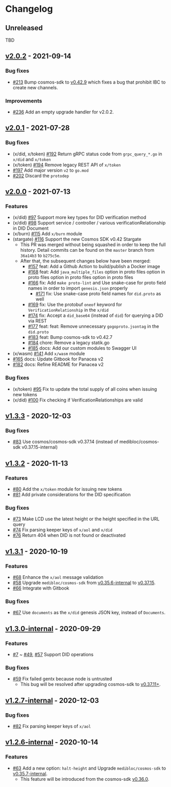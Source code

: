 # Changelog

## Unreleased

TBD

## [v2.0.2](https://github.com/medibloc/panacea-core/releases/tag/v2.0.2) - 2021-09-14

### Bug fixes

- [\#213](https://github.com/medibloc/panacea-core/pull/213) Bump cosmos-sdk to [v0.42.9](https://github.com/cosmos/cosmos-sdk/releases/tag/v0.42.9) which fixes a bug that prohibit IBC to create new channels.

### Improvements

- [\#236](https://github.com/medibloc/panacea-core/pull/236) Add an empty upgrade handler for v2.0.2.


## [v2.0.1](https://github.com/medibloc/panacea-core/releases/tag/v2.0.1) - 2021-07-28

### Bug fixes

- (x/did, x/token) [\#192](https://github.com/medibloc/panacea-core/pull/192) Return gRPC status code from `grpc_query_*.go` in `x/did` and `x/token`
- (x/token) [\#194](https://github.com/medibloc/panacea-core/pull/194) Remove legacy REST API of `x/token`
- [\#197](https://github.com/medibloc/panacea-core/pull/197) Add major version `v2` to `go.mod`
- [\#202](https://github.com/medibloc/panacea-core/pull/202) Discard the `protodep`


## [v2.0.0](https://github.com/medibloc/panacea-core/releases/tag/v2.0.0) - 2021-07-13

### Features

- (x/did) [\#97](https://github.com/medibloc/panacea-core/pull/97) Support more key types for DID verification method
- (x/did) [\#98](https://github.com/medibloc/panacea-core/pull/98) Support service / controller / various verificationRelationship in DID Document
- (x/burn) [\#115](https://github.com/medibloc/panacea-core/pull/115) Add `x/burn` module
- (stargate) [\#116](https://github.com/medibloc/panacea-core/pull/116) Support the new Cosmos SDK v0.42 Stargate
  - This PR was merged without being squashed in order to keep the full history. Detail commits can be found on the `master` branch from `36a14b3` to `b275c5e`.
  - After that, the subsequent changes below have been merged:
    - [\#157](https://github.com/medibloc/panacea-core/pull/157) feat: Add a Github Action to build/publish a Docker image
    - [\#168](https://github.com/medibloc/panacea-core/pull/168) feat: Add `java_multiple_files` option in proto files option in proto files option in proto files option in proto files
    - [\#166](https://github.com/medibloc/panacea-core/pull/166) fix: Add `make proto-lint` and Use snake-case for proto field names in order to import `genesis.json` properly
      - [\#171](https://github.com/medibloc/panacea-core/pull/171) fix: Use snake-case proto field names for `did.proto` as well
    - [\#169](https://github.com/medibloc/panacea-core/pull/169) fix: Use the protobuf `oneof` keyword for `VerificationRelationship` in the `x/did`
    - [\#174](https://github.com/medibloc/panacea-core/pull/174) fix: Accept a `did_base64` (instead of `did`) for querying a DID via REST
    - [\#177](https://github.com/medibloc/panacea-core/pull/177) feat: feat: Remove unnecessary `gogoproto.jsontag` in the `did.proto`
    - [\#183](https://github.com/medibloc/panacea-core/pull/183) feat: Bump cosmos-sdk to v0.42.7
    - [\#184](https://github.com/medibloc/panacea-core/pull/184) chore: Remove a legacy statik.go
    - [\#185](https://github.com/medibloc/panacea-core/pull/185) docs: Add our custom modules to Swagger UI
- (x/wasm) [\#141](https://github.com/medibloc/panacea-core/pull/141) Add `x/wasm` module
- [\#165](https://github.com/medibloc/panacea-core/pull/165) docs: Update Gitbook for Panacea v2
- [\#182](https://github.com/medibloc/panacea-core/pull/182) docs: Refine README for Panacea v2

### Bug fixes

- (x/token) [\#95](https://github.com/medibloc/panacea-core/pull/95) Fix to update the total supply of all coins when issuing new tokens
- (x/did) [\#100](https://github.com/medibloc/panacea-core/pull/100) Fix checking if VerificationRelationships are valid


## [v1.3.3](https://github.com/medibloc/panacea-core/releases/tag/v1.3.3) - 2020-12-03

### Bug fixes

- [\#83](https://github.com/medibloc/panacea-core/pull/83) Use cosmos/cosmos-sdk v0.37.14 (instead of medibloc/cosmos-sdk v0.37.15-internal)


## [v1.3.2](https://github.com/medibloc/panacea-core/releases/tag/v1.3.2) - 2020-11-13

### Features

- [\#80](https://github.com/medibloc/panacea-core/pull/80) Add the `x/token` module for issuing new tokens
- [\#81](https://github.com/medibloc/panacea-core/pull/81) Add private considerations for the DID specification

### Bug fixes

- [\#73](https://github.com/medibloc/panacea-core/pull/73) Make LCD use the latest height or the height specified in the URL query
- [\#74](https://github.com/medibloc/panacea-core/pull/74) Fix parsing keeper keys of `x/aol` and `x/did`
- [\#76](https://github.com/medibloc/panacea-core/pull/76) Return 404 when DID is not found or deactivated


## [v1.3.1](https://github.com/medibloc/panacea-core/releases/tag/v1.3.1) - 2020-10-19

### Features

- [\#68](https://github.com/medibloc/panacea-core/pull/68) Enhance the `x/aol` message validation
- [\#58](https://github.com/medibloc/panacea-core/pull/58) Upgrade `medibloc/cosmos-sdk` from [v0.35.6-internal](https://github.com/medibloc/cosmos-sdk/releases/tag/v0.35.6-internal) to [v0.37.15](https://github.com/medibloc/cosmos-sdk/releases/tag/v0.37.15).
- [\#66](https://github.com/medibloc/panacea-core/pull/66) Integrate with Gitbook

### Bug fixes

- [\#67](https://github.com/medibloc/panacea-core/pull/67) Use `documents` as the `x/did` genesis JSON key, instead of `Documents`.


## [v1.3.0-internal](https://github.com/medibloc/panacea-core/releases/tag/v1.3.0-internal) - 2020-09-29

### Features

- [\#7](https://github.com/medibloc/panacea-core/pull/7) ~ [\#49](https://github.com/medibloc/panacea-core/pull/49), [\#57](https://github.com/medibloc/panacea-core/pull/57) Support DID operations

### Bug fixes

- [\#59](https://github.com/medibloc/panacea-core/pull/59) Fix failed gentx because node is untrusted
    - This bug will be resolved after upgrading cosmos-sdk to [v0.37.11+](https://github.com/cosmos/cosmos-sdk/pull/6021).


## [v1.2.7-internal](https://github.com/medibloc/panacea-core/releases/tag/v1.2.7-internal) - 2020-12-03

### Bug fixes

- [\#82](https://github.com/medibloc/panacea-core/pull/82) Fix parsing keeper keys of `x/aol`


## [v1.2.6-internal](https://github.com/medibloc/panacea-core/releases/tag/v1.2.6-internal) - 2020-10-14

### Features

- [\#63](https://github.com/medibloc/panacea-core/pull/63) Add a new option: `halt-height` and Upgrade `medibloc/cosmos-sdk` to [v0.35.7-internal](https://github.com/medibloc/cosmos-sdk/releases/tag/v0.35.7-internal).
    - This feature will be introduced from the cosmos-sdk [v0.36.0](https://github.com/cosmos/cosmos-sdk/pull/4059).

